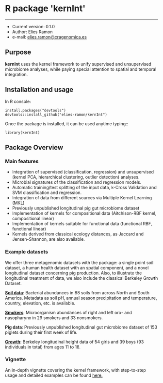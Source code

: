 # R package 'kernInt'

-----------------------------

- Current version: 0.1.0
- Author: Elies Ramon
- e-mail: elies.ramon@cragenomica.es

## Purpose

**kernInt** uses the kernel framework to unify supervised and unsupervised microbiome analyses, while paying special attention to spatial and temporal integration. 

## Installation and usage 

In R console:  

```														
install.packages("devtools")
devtools::install_github("elies-ramon/kernInt")
```

Once the package is installed, it can be used anytime typing::

```
library(kernInt)
```

## Package Overview

### Main features

- Integration of supervised (classification, regression) and unsupervised (kernel PCA, hierarchical clustering, outlier detection) analyses.
- Microbial signatures of the classification and regression models.
- Automatic training/test splitting of the input data, k-Cross Validation and SVM classification and regression.
- Integration of data from different sources via Multiple Kernel Learning (MKL)
- Previously unpublished longitudinal pig gut microbiome dataset
- Implementation of kernels for compositional data (Aitchison-RBF kernel, compositional linear)
- Implementation of kernels suitable for functional data (functional RBF, functional linear)
- Kernels derived from classical ecology distances, as Jaccard and Jensen-Shannon, are also available.


### Example datasets

We offer three metagenomic datasets with the package: a single point soil dataset, a human health dataset with an spatial component, and a novel longitudinal dataset concerning pig production. Also, to illustrate the longitudinal treatment of data, we also include the classical Berkeley Growth Dataset.


[**Soil data**](https://qiita.ucsd.edu/study/description/103): Bacterial abundances in 88 soils from across North and South America. Metadata as soil pH, annual season precipitation and temperature, country, elevation, etc. is available.

[**Smokers**](https://qiita.ucsd.edu/study/description/524): Microorganism abundances of right and left oro- and nasopharynx in 29 smokers and 33 nonsmokers.

**Pig data**: Previously unpublished longitudinal gut microbiome dataset of 153 piglets during their first week of life.
 
[**Growth**](https://europepmc.org/article/med/13217130): Berkeley longitudinal height data of 54 girls and 39 boys (93 individuals in total) from ages 11 to 18.


### Vignette

An in-depth vignette covering the kernel framework, with step-to-step usage and detailed examples can be found [here.](https://elies-ramon.github.io/)

